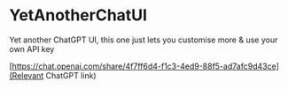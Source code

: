# YetAnotherChatUI

Yet another ChatGPT UI, this one just lets you customise more & use your own API key

[https://chat.openai.com/share/4f7ff6d4-f1c3-4ed9-88f5-ad7afc9d43ce](Relevant ChatGPT link)
